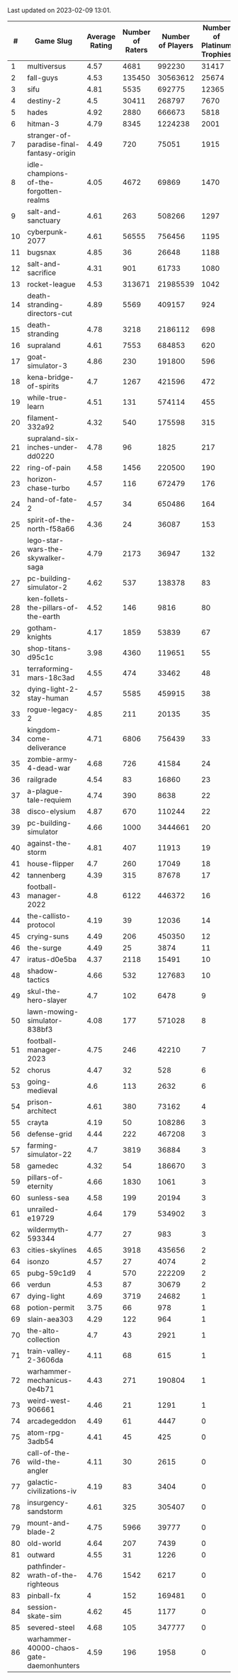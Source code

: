 Last updated on 2023-02-09 13:01.


|#|Game Slug|Average Rating|Number of Raters|Number of Players|Number of Platinum Trophies|Max Rarity (%)|
|---|---|---|---|---|---|---|
|1|multiversus|4.57|4681|992230|31417|75|
|2|fall-guys|4.53|135450|30563612|25674|2|
|3|sifu|4.81|5535|692775|12365|97|
|4|destiny-2|4.5|30411|268797|7670|94|
|5|hades|4.92|2880|666673|5818|89|
|6|hitman-3|4.79|8345|1224238|2001|47|
|7|stranger-of-paradise-final-fantasy-origin|4.49|720|75051|1915|98|
|8|idle-champions-of-the-forgotten-realms|4.05|4672|69869|1470|4|
|9|salt-and-sanctuary|4.61|263|508266|1297|83|
|10|cyberpunk-2077|4.61|56555|756456|1195|66|
|11|bugsnax|4.85|36|26648|1188|97|
|12|salt-and-sacrifice|4.31|901|61733|1080|91|
|13|rocket-league|4.53|313671|21985539|1042|78|
|14|death-stranding-directors-cut|4.89|5569|409157|924|91|
|15|death-stranding|4.78|3218|2186112|698|91|
|16|supraland|4.61|7553|684853|620|99|
|17|goat-simulator-3|4.86|230|191800|596|92|
|18|kena-bridge-of-spirits|4.7|1267|421596|472|94|
|19|while-true-learn|4.51|131|574114|455|93|
|20|filament-332a92|4.32|540|175598|315|93|
|21|supraland-six-inches-under-dd0220|4.78|96|1825|217|99|
|22|ring-of-pain|4.58|1456|220500|190|96|
|23|horizon-chase-turbo|4.57|116|672479|176|88|
|24|hand-of-fate-2|4.57|34|650486|164|72|
|25|spirit-of-the-north-f58a66|4.36|24|36087|153|66|
|26|lego-star-wars-the-skywalker-saga|4.79|2173|36947|132|97|
|27|pc-building-simulator-2|4.62|537|138378|83|75|
|28|ken-follets-the-pillars-of-the-earth|4.52|146|9816|80|44|
|29|gotham-knights|4.17|1859|53839|67|27|
|30|shop-titans-d95c1c|3.98|4360|119651|55|97|
|31|terraforming-mars-18c3ad|4.55|474|33462|48|43|
|32|dying-light-2-stay-human|4.57|5585|459915|38|7|
|33|rogue-legacy-2|4.85|211|20135|35|4|
|34|kingdom-come-deliverance|4.71|6806|756439|33|31|
|35|zombie-army-4-dead-war|4.68|726|41584|24|67|
|36|railgrade|4.54|83|16860|23|98|
|37|a-plague-tale-requiem|4.74|390|8638|22|92|
|38|disco-elysium|4.87|670|110244|22|28|
|39|pc-building-simulator|4.66|1000|3444661|20|48|
|40|against-the-storm|4.81|407|11913|19|39|
|41|house-flipper|4.7|260|17049|18|94|
|42|tannenberg|4.39|315|87678|17|88|
|43|football-manager-2022|4.8|6122|446372|16|49|
|44|the-callisto-protocol|4.19|39|12036|14|1|
|45|crying-suns|4.49|206|450350|12|66|
|46|the-surge|4.49|25|3874|11|94|
|47|iratus-d0e5ba|4.37|2118|15491|10|85|
|48|shadow-tactics|4.66|532|127683|10|6|
|49|skul-the-hero-slayer|4.7|102|6478|9|92|
|50|lawn-mowing-simulator-838bf3|4.08|177|571028|8|84|
|51|football-manager-2023|4.75|246|42210|7|79|
|52|chorus|4.47|32|528|6|87|
|53|going-medieval|4.6|113|2632|6|68|
|54|prison-architect|4.61|380|73162|4|28|
|55|crayta|4.19|50|108286|3|23|
|56|defense-grid|4.44|222|467208|3|80|
|57|farming-simulator-22|4.7|3819|36884|3|77|
|58|gamedec|4.32|54|186670|3|27|
|59|pillars-of-eternity|4.66|1830|1061|3|81|
|60|sunless-sea|4.58|199|20194|3|36|
|61|unrailed-e19729|4.64|179|534902|3|10|
|62|wildermyth-593344|4.77|27|983|3|20|
|63|cities-skylines|4.65|3918|435656|2|71|
|64|isonzo|4.57|27|4074|2|57|
|65|pubg-59c1d9|4|570|222209|2|74|
|66|verdun|4.53|87|30679|2|76|
|67|dying-light|4.69|3719|24682|1|95|
|68|potion-permit|3.75|66|978|1|98|
|69|slain-aea303|4.29|122|964|1|22|
|70|the-alto-collection|4.7|43|2921|1|31|
|71|train-valley-2-3606da|4.11|68|615|1|89|
|72|warhammer-mechanicus-0e4b71|4.43|271|190804|1|25|
|73|weird-west-906661|4.46|21|1291|1|86|
|74|arcadegeddon|4.49|61|4447|0|91|
|75|atom-rpg-3adb54|4.41|45|425|0|99|
|76|call-of-the-wild-the-angler|4.11|30|2615|0|65|
|77|galactic-civilizations-iv|4.19|83|3404|0|79|
|78|insurgency-sandstorm|4.61|325|305407|0|5|
|79|mount-and-blade-2|4.75|5966|39777|0|28|
|80|old-world|4.64|207|7439|0|82|
|81|outward|4.55|31|1226|0|72|
|82|pathfinder-wrath-of-the-righteous|4.76|1542|6217|0|51|
|83|pinball-fx|4|152|169481|0|85|
|84|session-skate-sim|4.62|45|1177|0|28|
|85|severed-steel|4.68|105|347777|0|0.1|
|86|warhammer-40000-chaos-gate-daemonhunters|4.59|196|1958|0|10|

